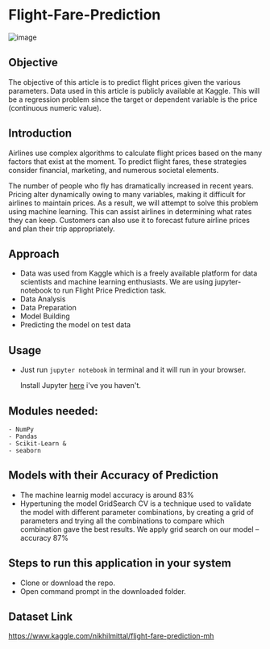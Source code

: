 # Flight-Fare-Prediction

![image](https://user-images.githubusercontent.com/86415241/134727918-37300629-128a-4b26-a2b2-49adecab3f14.png)

## Objective
The objective of this article is to predict flight prices given the various parameters. Data used in this article is publicly available at Kaggle. This will be a regression problem since the target or dependent variable is the price (continuous numeric value).

## Introduction
Airlines use complex algorithms to calculate flight prices based on the many factors that exist at the moment. To predict flight fares, these strategies consider financial, marketing, and numerous societal elements.

The number of people who fly has dramatically increased in recent years. Pricing alter dynamically owing to many variables, making it difficult for airlines to maintain prices. As a result, we will attempt to solve this problem using machine learning. This can assist airlines in determining what rates they can keep. Customers can also use it to forecast future airline prices and plan their trip appropriately.

## Approach
- Data was used from Kaggle which is a freely available platform for data scientists and machine learning enthusiasts. We are using jupyter-notebook to run Flight Price Prediction task.
- Data Analysis
- Data Preparation
- Model Building
- Predicting the model on test data

## Usage

- Just run `jupyter notebook` in terminal and it will run in your browser.

  Install Jupyter [here](http://jupyter.readthedocs.io/en/latest/install.html) i've you haven't.


## Modules needed:
```
- NumPy
- Pandas
- Scikit-Learn &
- seaborn
```

## Models with their Accuracy of Prediction
- The machine learnig model accuracy is around 83%
- Hypertuning the model GridSearch CV is a technique used to validate the model with different parameter combinations, by creating a grid of parameters and trying all the     combinations to compare which combination gave the best results. We apply grid search on our model – accuracy 87%

## Steps to run this application in your system
- Clone or download the repo.
- Open command prompt in the downloaded folder.


## Dataset Link
https://www.kaggle.com/nikhilmittal/flight-fare-prediction-mh
